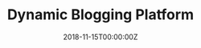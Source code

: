 ---
title: Dynamic Blogging Platform
summary: A Node.js and Express-based dynamic blogging platform with MongoDB and EJS, allowing users to manage blogs, comments, and accounts with secure authentication and responsive design.
tags:
  - Full-Stack
date: '2018-11-15T00:00:00Z'
weight: 1

# Optional external URL for project (replaces project detail page).
external_link: 'https://github.com/tusharmalankiya/RadiantPages'

image:
  caption: ''
  focal_point: Smart
---